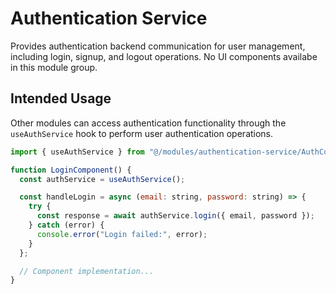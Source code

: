 # Authentication Service

Provides authentication backend communication for user management, including login, signup, and logout operations.
No UI components availabe in this module group.

## Intended Usage

Other modules can access authentication functionality through the `useAuthService` hook to perform user authentication operations.

```jsx
import { useAuthService } from "@/modules/authentication-service/AuthContextProvider";

function LoginComponent() {
  const authService = useAuthService();

  const handleLogin = async (email: string, password: string) => {
    try {
      const response = await authService.login({ email, password });
    } catch (error) {
      console.error("Login failed:", error);
    }
  };

  // Component implementation...
}
```
